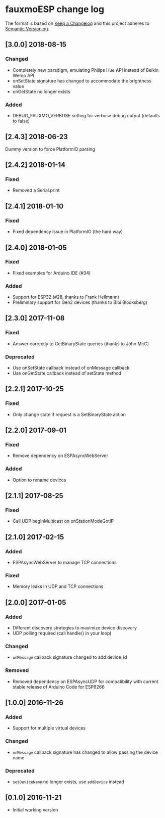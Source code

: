# fauxmoESP change log

The format is based on [Keep a Changelog](http://keepachangelog.com/)
and this project adheres to [Semantic Versioning](http://semver.org/).

## [3.0.0] 2018-08-15
### Changed
- Completely new paradigm, emulating Philips Hue API instead of Belkin Wemo API
- onSetState signature has changed to accommodate the brightness value
- onGetState no longer exists

### Added
- DEBUG_FAUXMO_VERBOSE setting for verbose debug output (defaults to false)

## [2.4.3] 2018-06-23
Dummy version to force PlatformIO parsing

## [2.4.2] 2018-01-14
### Fixed
- Removed a Serial.print

## [2.4.1] 2018-01-10
### Fixed
- Fixed dependency issue in PlatformIO (the hard way)

## [2.4.0] 2018-01-05
### Fixed
- Fixed examples for Arduino IDE (#34)

### Added
- Support for ESP32 (#28, thanks to Frank Hellmann)
- Preliminary support for Gen2 devices (thanks to Bibi Blocksberg)

## [2.3.0] 2017-11-08
### Fixed
- Answer correctly to GetBinaryState queries (thanks to John McC)

### Deprecated
- Use onSetState callback instead of onMessage callback
- Use onGetState callback instead of setState method

## [2.2.1] 2017-10-25
### Fixed
- Only change state if request is a SetBinaryState action

## [2.2.0] 2017-09-01
### Fixed
- Remove dependency on ESPAsyncWebServer

### Added
- Option to rename devices

## [2.1.1] 2017-08-25
### Fixed
- Call UDP beginMulticast on onStationModeGotIP

## [2.1.0] 2017-02-15
### Added
- ESPAsyncWebServer to manage TCP connections

### Fixed
- Memory leaks in UDP and TCP connections

## [2.0.0] 2017-01-05
### Added
- Different discovery strategies to maximize device discovery
- UDP polling required (call handle() in your loop)

### Changed
- ```onMessage``` callback signature changed to add device_id

### Removed
- Removed dependency on ESPAsyncUDP for compatibility with current stable release of Arduino Code for ESP8266

## [1.0.0] 2016-11-26
### Added
- Support for multiple virtual devices

### Changed
- ```onMessage``` callback signature has changed to allow passing the device name

### Deprecated
- ```setDeviceName``` no longer exists, use ```addDevice``` instead

## [0.1.0] 2016-11-21
- Initial working version
